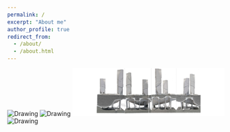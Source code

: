 ```yaml
---
permalink: /
excerpt: "About me"
author_profile: true
redirect_from: 
  - /about/
  - /about.html
---
```

<tr>
<td> <img src="../images/Homepage_design1.gif" alt="Drawing" style="width: 350px;"/> </td>
<td> <img src="../images/Homepage_design2.jpg" alt="Drawing" style="width: 350px;"/> </td>
</tr>
<tr>
<td> <img src="../images/Homepage_design3.jpg" alt="Drawing" style="width: 350px;"/> </td>
<td> <img src="../images/Homepage_design4.jpg" alt="Drawing" style="width: 350px;"/> </td>
</tr>

